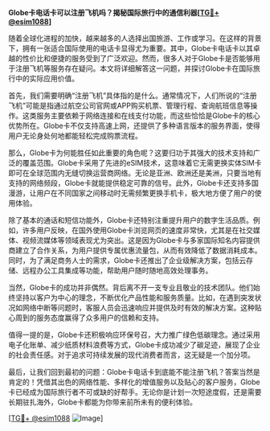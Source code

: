 **Globe卡电话卡可以注册飞机吗？揭秘国际旅行中的通信利器[[TG💪+ @esim1088](https://t.me/s/esim1088)]**

随着全球化进程的加快，越来越多的人选择出国旅游、工作或学习。在这样的背景下，拥有一张适合国际使用的电话卡显得尤为重要。其中，Globe卡电话卡以其卓越的性价比和便捷的服务受到了广泛欢迎。然而，很多人对于Globe卡是否能够用于注册飞机等服务存在疑问。本文将详细解答这一问题，并探讨Globe卡在国际旅行中的实际应用价值。

首先，我们需要明确“注册飞机”具体指的是什么。通常情况下，人们所说的“注册飞机”可能是指通过航空公司官网或APP购买机票、管理行程、查询航班信息等操作。这类服务主要依赖于网络连接和在线支付功能，而这些恰恰是Globe卡的核心优势所在。Globe卡不仅支持高速上网，还提供了多种语言版本的服务界面，使得用户无论身处何地都能轻松完成购票流程。

那么，Globe卡为何能胜任如此重要的角色呢？这要归功于其强大的技术支持和广泛的覆盖范围。Globe卡采用了先进的eSIM技术，这意味着它无需更换实体SIM卡即可在全球范围内无缝切换运营商网络。无论是亚洲、欧洲还是美洲，只要当地有支持的网络频段，Globe卡就能提供稳定可靠的信号。此外，Globe卡还支持多国漫游，让用户在不同国家之间移动时无需频繁更换手机卡，极大地方便了用户的使用体验。

除了基本的通话和短信功能外，Globe卡还特别注重提升用户的数字生活品质。例如，许多用户反映，在国外使用Globe卡浏览网页的速度非常快，尤其是在社交媒体、视频流媒体等领域表现尤为突出。这是因为Globe卡与多家国际知名内容提供商建立了合作关系，为用户提供专属优惠流量包，从而有效降低了数据消耗成本。同时，为了满足商务人士的需求，Globe卡还推出了企业级解决方案，包括云存储、远程办公工具集成等功能，帮助用户随时随地高效处理事务。

当然，Globe卡的成功并非偶然。背后离不开一支专业且敬业的技术团队。他们始终坚持以客户为中心的理念，不断优化产品性能和服务质量。比如，在遇到突发状况如网络中断等问题时，客服人员会迅速响应并提供及时有效的解决方案。这种贴心周到的服务态度赢得了众多用户的信赖和支持。

值得一提的是，Globe卡还积极响应环保号召，大力推广绿色低碳理念。通过采用电子化账单、减少纸质材料浪费等方式，Globe卡成功减少了碳足迹，展现了企业的社会责任感。对于追求可持续发展的现代消费者而言，这无疑是一个加分项。

最后，让我们回到最初的问题：Globe卡电话卡到底能不能注册飞机？答案当然是肯定的！凭借其出色的网络性能、多样化的增值服务以及贴心的客户服务，Globe卡已经成为国际旅行者不可或缺的好帮手。无论你是计划一次短途度假，还是需要长期驻扎海外，Globe卡都能为你带来前所未有的便利体验。

[[TG💪+ @esim1088](https://t.me/s/esim1088) ![Image](https://i.postimg.cc/4NQfJmqS/Snipaste-2025-05-13-00-14-12.png)]